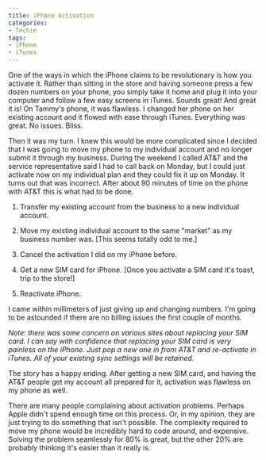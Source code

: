 ```yaml
---
title: iPhone Activation
categories:
- Techie
tags:
- iPhone
- iTunes
---
```


One of the ways in which the iPhone claims to be revolutionary is how you activate it. Rather than sitting in the store and having someone press a few dozen numbers on your phone, you simply take it home and plug it into your computer and follow a few easy screens in iTunes. Sounds great!
And great it is! On Tammy's phone, it was flawless. I changed her phone on her existing account and it flowed with ease through iTunes. Everything was great. No issues. Bliss.

Then it was my turn. I knew this would be more complicated since I decided that I was going to move my phone to my individual account and no longer submit it through my business. During the weekend I called AT&T and the service representative said I had to call back on Monday, but I could just activate now on my individual plan and they could fix it up on Monday. It turns out that was incorrect. After about 90 minutes of time on the phone with AT&T this is what had to be done.



  1. Transfer my existing account from the business to a new individual account.


  2. Move my existing individual account to the same "market" as my business number was. [This seems totally odd to me.]


  3. Cancel the activation I did on my iPhone before.


  4. Get a new SIM card for iPhone. [Once you activate a SIM card it's toast, trip to the store!]


  5. Reactivate iPhone.

I came within millimeters of just giving up and changing numbers. I'm going to be astounded if there are no billing issues the first couple of months.

_Note: there was some concern on various sites about replacing your SIM card. I can say with confidence that replacing your SIM card is very painless on the iPhone. Just pop a new one in from AT&T and re-activate in iTunes. All of your existing sync settings will be retained._

The story has a happy ending. After getting a new SIM card, and having the AT&T people get my account all prepared for it, activation was flawless on my phone as well.

There are many people complaining about activation problems. Perhaps Apple didn't spend enough time on this process. Or, in my opinion, they are just trying to do something that isn't possible. The complexity required to move my phone would be incredibly hard to code around, and expensive. Solving the problem seamlessly for 80% is great, but the other 20% are probably thinking it's easier than it really is.
